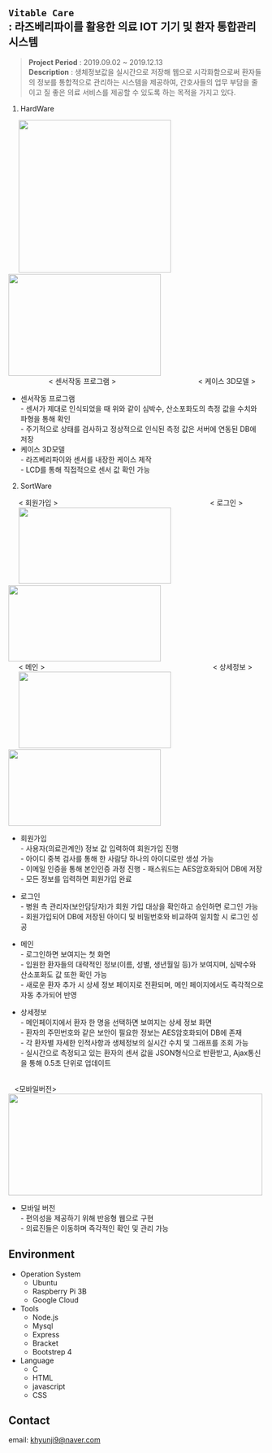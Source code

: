 ## `Vitable Care`<br>: 라즈베리파이를 활용한 의료 IOT 기기 및 환자 통합관리 시스템
> **Project Period** : 2019.09.02 ~ 2019.12.13   
> **Description** : 생체정보값을 실시간으로 저장해 웹으로 시각화함으로써 환자들의 정보를 통합적으로 관리하는 시스템을 제공하여, 간호사들의 업무 부담을 줄이고 질 좋은 의료 서비스를 제공할 수 있도록 하는 목적을 가지고 있다.  

1. HardWare   
 
&nbsp;&nbsp;&nbsp;&nbsp;
<img src="https://user-images.githubusercontent.com/50947775/165087907-931d2bcb-88f0-454c-9978-6bc31d13d353.png" width="300" height="300">
&nbsp;&nbsp;&nbsp;&nbsp;
<img src="https://user-images.githubusercontent.com/50947775/165088102-10ad3436-0311-4427-8e8a-57784ee9f3c4.png" width="300" height="200">   
&nbsp;&nbsp;&nbsp;&nbsp;&nbsp;&nbsp;&nbsp;&nbsp;&nbsp;&nbsp;&nbsp;&nbsp;&nbsp;&nbsp;&nbsp;&nbsp;&nbsp;&nbsp;&nbsp; < 센서작동 프로그램 >
&nbsp;&nbsp;&nbsp;&nbsp;&nbsp;&nbsp;&nbsp;&nbsp;&nbsp;&nbsp;&nbsp;&nbsp;&nbsp;&nbsp;&nbsp;&nbsp;&nbsp;&nbsp;&nbsp;&nbsp;&nbsp;&nbsp;&nbsp;&nbsp;&nbsp;&nbsp;&nbsp;&nbsp;&nbsp;&nbsp;&nbsp;&nbsp;&nbsp;&nbsp;&nbsp;&nbsp;&nbsp;&nbsp;&nbsp; < 케이스 3D모델 >  

* 센서작동 프로그램   
&#45; 센서가 제대로 인식되었을 때 위와 같이 심박수, 산소포화도의 측정 값을 수치와 파형을 통해 확인   
&#45; 주기적으로 상태를 검사하고 정상적으로 인식된 측정 값은 서버에 연동된 DB에 저장   
* 케이스 3D모델   
&#45; 라즈베리파이와 센서를 내장한 케이스 제작   
&#45; LCD를 통해 직접적으로 센서 값 확인 가능   

2. SortWare   

&nbsp;&nbsp;&nbsp;&nbsp; < 회원가입 >
&nbsp;&nbsp;&nbsp;&nbsp;&nbsp;&nbsp;&nbsp;&nbsp;&nbsp;&nbsp;&nbsp;&nbsp;&nbsp;&nbsp;&nbsp;&nbsp;&nbsp;&nbsp;&nbsp;&nbsp;&nbsp;&nbsp;&nbsp;&nbsp;&nbsp;&nbsp;&nbsp;&nbsp;&nbsp;&nbsp;&nbsp;&nbsp;&nbsp;&nbsp;&nbsp;&nbsp;&nbsp;&nbsp;&nbsp;&nbsp;&nbsp;&nbsp;&nbsp;&nbsp;&nbsp;&nbsp;&nbsp;&nbsp;&nbsp;&nbsp;&nbsp;&nbsp;&nbsp;&nbsp;&nbsp;&nbsp;&nbsp;&nbsp;&nbsp;&nbsp;&nbsp;&nbsp;&nbsp;&nbsp;&nbsp;&nbsp;&nbsp;&nbsp;&nbsp;&nbsp;&nbsp;&nbsp;&nbsp;&nbsp; < 로그인 >   
&nbsp;&nbsp;&nbsp;&nbsp;
<img src="https://user-images.githubusercontent.com/50947775/165086014-ccdf660b-b37e-4551-aa85-1d84b94031a8.png" width="300" height="150">
&nbsp;&nbsp;&nbsp;&nbsp;
<img src="https://user-images.githubusercontent.com/50947775/165086104-12482743-d2b3-4e6c-85c6-99b3c4df332b.png" width="300" height="150">   
&nbsp;&nbsp;&nbsp;&nbsp; < 메인 >
&nbsp;&nbsp;&nbsp;&nbsp;&nbsp;&nbsp;&nbsp;&nbsp;&nbsp;&nbsp;&nbsp;&nbsp;&nbsp;&nbsp;&nbsp;&nbsp;&nbsp;&nbsp;&nbsp;&nbsp;&nbsp;&nbsp;&nbsp;&nbsp;&nbsp;&nbsp;&nbsp;&nbsp;&nbsp;&nbsp;&nbsp;&nbsp;&nbsp;&nbsp;&nbsp;&nbsp;&nbsp;&nbsp;&nbsp;&nbsp;&nbsp;&nbsp;&nbsp;&nbsp;&nbsp;&nbsp;&nbsp;&nbsp;&nbsp;&nbsp;&nbsp;&nbsp;&nbsp;&nbsp;&nbsp;&nbsp;&nbsp;&nbsp;&nbsp;&nbsp;&nbsp;&nbsp;&nbsp;&nbsp;&nbsp;&nbsp;&nbsp;&nbsp;&nbsp;&nbsp;&nbsp;&nbsp;&nbsp;&nbsp;&nbsp;&nbsp;&nbsp;&nbsp;&nbsp;&nbsp;&nbsp;&nbsp; < 상세정보 >   
&nbsp;&nbsp;&nbsp;&nbsp;
<img src="https://user-images.githubusercontent.com/50947775/165078589-37bb0706-2700-4397-b223-fa7c5f2b74d5.png" width="300" height="150">
&nbsp;&nbsp;&nbsp;&nbsp;
<img src="https://user-images.githubusercontent.com/50947775/165085561-8d5e9fcd-9a6c-41b7-b4fb-42d507e559e2.png" width="300" height="150">   

* 회원가입   
&#45; 사용자(의료관계인) 정보 값 입력하여 회원가입 진행   
&#45; 아이디 중복 검사를 통해 한 사람당 하나의 아이디로만 생성 가능   
&#45; 이메일 인증을 통해 본인인증 과정 진행
&#45; 패스워드는 AES암호화되어 DB에 저장
&#45; 모든 정보를 입력하면 회원가입 완료

* 로그인   
&#45; 병원 측 관리자(보안담당자)가 회원 가입 대상을 확인하고 승인하면 로그인 가능   
&#45; 회원가입되어 DB에 저장된 아이디 및 비밀번호와 비교하여 일치할 시 로그인 성공   

* 메인   
&#45; 로그인하면 보여지는 첫 화면   
&#45; 입원한 환자들의 대략적인 정보(이름, 성별, 생년월일 등)가 보여지며, 심박수와 산소포화도 값 또한 확인 가능   
&#45; 새로운 환자 추가 시 상세 정보 페이지로 전환되며, 메인 페이지에서도 즉각적으로 자동 추가되어 반영   

* 상세정보   
&#45; 메인페이지에서 환자 한 명을 선택하면 보여지는 상세 정보 화면   
&#45; 환자의 주민번호와 같은 보안이 필요한 정보는 AES암호화되어 DB에 존재   
&#45; 각 환자별 자세한 인적사항과 생체정보의 실시간 수치 및 그래프를 조회 가능   
&#45; 실시간으로 측정되고 있는 환자의 센서 값을 JSON형식으로 반환받고, Ajax통신을 통해 0.5초 단위로 업데이트

<br>
&nbsp;&nbsp; <모바일버전>   
<img src="https://user-images.githubusercontent.com/50947775/165078130-620efe0f-dae9-49fe-b9d3-3603878f323f.png" width="500" height="200">

* 모바일 버전   
&#45; 편의성을 제공하기 위해 반응형 웹으로 구현   
&#45; 의료진들은 이동하며 즉각적인 확인 및 관리 가능   

## Environment   
* Operation System
  - Ubuntu
  - Raspberry Pi 3B
  - Google Cloud
* Tools
  - Node.js
  - Mysql
  - Express
  - Bracket
  - Bootstrep 4
* Language
  - C
  - HTML
  - javascript
  - CSS 

## Contact
email: khyunji9@naver.com
